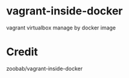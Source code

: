 # vagrant-inside-docker
vagrant virtualbox manage by docker image
# Credit 
zoobab/vagrant-inside-docker
